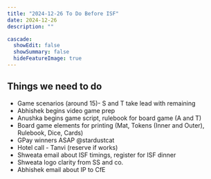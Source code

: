 ```yaml
---
title: "2024-12-26 To Do Before ISF"
date: 2024-12-26
description: ""

cascade:
  showEdit: false
  showSummary: false
  hideFeatureImage: true
---
```

## Things we need to do
- Game scenarios (around 15)- S and T take lead with remaining
- Abhishek begins video game prep 
- Anushka begins game script, rulebook for board game (A and T)
- Board game elements for printing (Mat, Tokens (Inner and Outer), Rulebook, Dice, Cards)
- GPay winners ASAP @stardustcat
- Hotel call - Tanvi (reserve if works)
- Shweata email about ISF timings, register for ISF dinner
- Shweata logo clarity from SS and co.
- Abhishek email about IP to CfE
